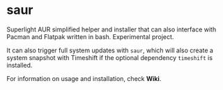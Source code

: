 # saur
Superlight AUR simplified helper and installer that can also interface with Pacman and Flatpak written in bash. Experimental project.

It can also trigger full system updates with `saur`, which will also create a system snapshot with Timeshift if the optional dependency `timeshift` is installed.

For information on usage and installation, check **Wiki**.
